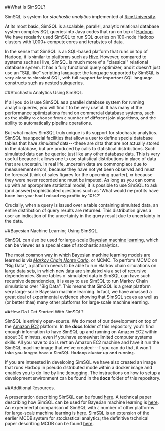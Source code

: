 ##What Is SimSQL?

SimSQL is system for _stochastic analytics_ implemented at [Rice University](http://www.rice.edu/).

At its most basic, SimSQL is a scalable, parallel, analytic relational database system compiles SQL queries into Java codes that run on top of [Hadoop](http://hadoop.apache.org/). We have regularly used SimSQL to run SQL queries on 100-node Hadoop clusters with 1,000+ compute cores and terabytes of data.

In the sense that SimSQL is an SQL-based platform that runs on top of Hadoop, it is similar to platforms such as [Hive](http://hive.apache.org/). However, compared to systems such as Hive, SimSQL is much more of a "classical" relational database system. It has a fully functional query optimizer, and it doesn't just use an "SQL-like" scripting language: the language supported by SimSQL is very close to classical SQL, with full support for important SQL language constructs such as nested subqueries.

##Stochastic Analytics Using SimSQL.

If all you do is use SimSQL as a parallel database system for running analytic queries, you will find it to be very useful. It has many of the performance optimizations found on commercial database systems, such as the ability to choose from a number of different join algorithms, and the ability to automatically pipeline operations.

But what makes SimSQL truly unique is its support for stochastic analytics. SimSQL has special facilities that allow a user to define special database tables that have _simulated_ data---these are data that are not actually stored in the database, but are produced by calls to statistical distributions. Such simulated data can be queried just like any other database data. This is very useful because it allows one to use statistical distributions in place of data that are uncertain. In real life, uncertain data are commonplace due to measurement errors, because they have not yet been observed and must be forecast (think of sales figures for the upcoming quarter), or because they were never recorded and must be imputed. As long as you can come up with an appropriate statistical model, it is possible to use SimSQL to ask (and answer) sophisticated questions such as "What would my profits have been last year had I raised my profits by 10%?"

Crucially, when a query is issued over a table containing simulated data, an entire distribution of query results are returned. This distribution gives a user an indication of the uncertainty in the query result due to uncertainty in the data.

##Bayesian Machine Learning Using SimSQL.

SimSQL can also be used for large-scale [Bayesian machine learning](http://mlg.eng.cam.ac.uk/zoubin/bayesian.html), which can be viewed as a special case of stochastic analytics.

The most common way in which Bayesian machine learning models are learned is via [_Markov Chain Monte Carlo_](http://en.wikipedia.org/wiki/Markov_chain_Monte_Carlo), or MCMC. To perform MCMC on "Big Data", a platform needs to be able to run Markov chain simulations on large data sets, in which new data are simulated via a set of recursive dependencies. Since tables of simulated data in SimSQL can have such recursive dependencies, it is easy to use SimSQL to run Markov Chain simulations over "Big Data". This means that SimSQL is a great platform very large-scale Bayesian machine learning. In fact, we have amassed a great deal of experimental evidence showing that SimSQL scales as well as (or better than) many other platforms for large-scale machine learning.

##How Do I Get Started With SimSQL?

SimSQL is entirely open-source. We do most of our development on top of the [Amazon EC2](http://aws.amazon.com/ec2/) platform. In the **docs** folder of this repository, you'll find enough information to have SimSQL up and running on Amazon EC2 within about 30 minutes, even if you have somewhat limited computer systems skills. All you have to do is rent an Amazon EC2 machine and have it run the SimSQL machine image that we've created---if you can do that, it won't take you long to have a SimSQL Hadoop cluster up and running.

If you are interested in developing SimSQL we have also created an image that runs Hadoop in pseudo distributed mode within a docker image and enables you to do line by line debugging. The instructions on how to setup a development environment can be found in the **docs** folder of this repository.

##Additional Resources.

A presentation describing SimSQL can be found [here](http://cmj4.web.rice.edu/SimSQLNew.pdf). A technical paper describing how SimSQL can be used for Bayesian machine learning is [here](https://developer.logicblox.com/wp-content/uploads/2013/10/sigmod13-foula.pdf). An experimental comparison of SimSQL with a number of other platforms for large-scale machine learning is [here](http://cmj4.web.rice.edu/performance.pdf). SimSQL is an extension of the earlier MCDB system for stochastical analytics; the definitive technical paper describing MCDB can be found [here](http://www.cs.rice.edu/~lp6/mcdb-tods.pdf).